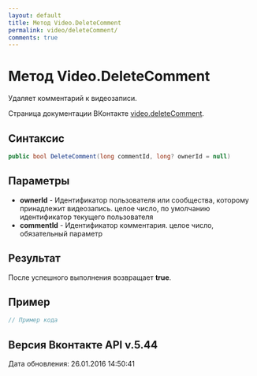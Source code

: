 ```yaml
---
layout: default
title: Метод Video.DeleteComment
permalink: video/deleteComment/
comments: true
---
```

# Метод Video.DeleteComment
Удаляет комментарий к видеозаписи.

Страница документации ВКонтакте [video.deleteComment](https://vk.com/dev/video.deleteComment).
## Синтаксис
``` csharp
public bool DeleteComment(long commentId, long? ownerId = null)
```

## Параметры
+ **ownerId** - Идентификатор пользователя или сообщества, которому принадлежит видеозапись. целое число, по умолчанию идентификатор текущего пользователя
+ **commentId** - Идентификатор комментария. целое число, обязательный параметр

## Результат
После успешного выполнения возвращает **true**.

## Пример
``` csharp
// Пример кода
```

## Версия Вконтакте API v.5.44
Дата обновления: 26.01.2016 14:50:41
